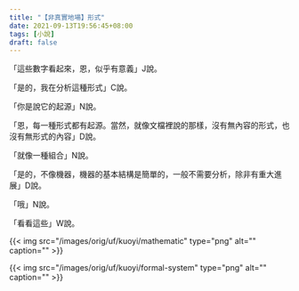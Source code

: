 ```yaml
---
title: "【非真實地場】形式"
date: 2021-09-13T19:56:45+08:00
tags: [小說]
draft: false
---
```


「這些數字看起來，恩，似乎有意義」J說。

「是的，我在分析這種形式」C說。

「你是說它的起源」N說。

「恩，每一種形式都有起源。當然，就像文檔裡說的那樣，沒有無內容的形式，也沒有無形式的內容」D說。

「就像一種組合」N說。

「是的，不像機器，機器的基本結構是簡單的，一般不需要分析，除非有重大進展」D說。

「哦」N說。

「看看這些」W說。

{{< img src="/images/orig/uf/kuoyi/mathematic" type="png" alt="" caption="" >}}

{{< img src="/images/orig/uf/kuoyi/formal-system" type="png" alt="" caption="" >}}